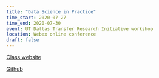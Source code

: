 ```yaml
---
title: "Data Science in Practice"
time_start: 2020-07-27
time_end: 2020-07-30
event: UT Dallas Transfer Research Initiative workshop
location: Webex online conference
draft: false
---
```


[Class website](https://datageneration.org/datascienceinpractice/)

[Github](https://github.com/datageneration/datascienceinpractice)

